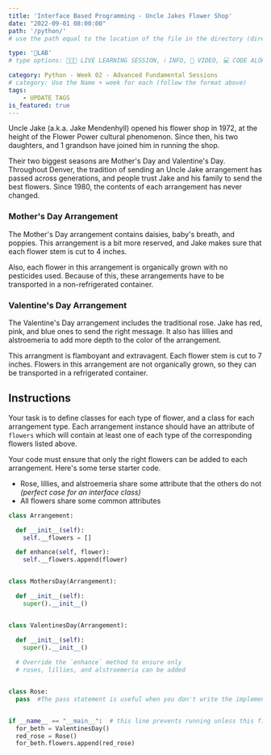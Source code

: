 ```yaml
---
title: 'Interface Based Programming - Uncle Jakes Flower Shop'
date: "2022-09-01 08:00:00"
path: '/python/'
# use the path equal to the location of the file in the directory (directory structure)

type: '🥼LAB'
# type options: 👩🏽‍🏫 LIVE LEARNING SESSION, ℹ️ INFO, 🎥 VIDEO, 💻 CODE ALONG, 🥼LAB, ↩️ REVIEW/NOTES, 👥 GROUP LEARNING, 👷🏼‍♂️ GROUP PROJECT, 🧠 ASSESSMENT, 📝 ASSIGNMENT

category: Python - Week 02 - Advanced Fundamental Sessions
# category: Use the Name + week for each (follow the format above)
tags:
    - UPDATE TAGS
is_featured: true
---
```

Uncle Jake (a.k.a. Jake Mendenhyll) opened his flower shop in 1972, at the height of the Flower Power cultural phenomenon. Since then, his two daughters, and 1 grandson have joined him in running the shop.

Their two biggest seasons are Mother's Day and Valentine's Day. Throughout Denver, the tradition of sending an Uncle Jake arrangement has passed across generations, and people trust Jake and his family to send the best flowers. Since 1980, the contents of each arrangement has never changed.

### Mother's Day Arrangement

The Mother's Day arrangement contains daisies, baby's breath, and poppies. This arrangement is a bit more reserved, and Jake makes sure that each flower stem is cut to 4 inches.

Also, each flower in this arrangement is organically grown with no pesticides used. Because of this, these arrangements have to be transported in a non-refrigerated container.

### Valentine's Day Arrangement

The Valentine's Day arrangement includes the traditional rose. Jake has red, pink, and blue ones to send the right message. It also has lillies and alstroemeria to add more depth to the color of the arrangement.

This arrangment is flamboyant and extravagent. Each flower stem is cut to 7 inches. Flowers in this arrangement are not organically grown, so they can be transported in a refrigerated container.

## Instructions

Your task is to define classes for each type of flower, and a class for each arrangement type. Each arrangement instance should have an attribute of `flowers` which will contain at least one of each type of the corresponding flowers listed above.

Your code must ensure that only the right flowers can be added to each arrangement. Here's some terse starter code.

* Rose, lillies, and alstroemeria share some attribute that the others do not _(perfect case for an interface class)_
* All flowers share some common attributes

```py
class Arrangement:

  def __init__(self):
    self.__flowers = []

  def enhance(self, flower):
    self.__flowers.append(flower)


class MothersDay(Arrangement):

  def __init__(self):
    super().__init__()


class ValentinesDay(Arrangement):

  def __init__(self):
    super().__init__()
    
  # Override the `enhance` method to ensure only
  # roses, lillies, and alstroemeria can be added


class Rose:
  pass  #The pass statement is useful when you don't write the implementation of a function but you want to implement it in the future.


if __name__ == "__main__":  # this line prevents running unless this file is run directly
  for_beth = ValentinesDay()
  red_rose = Rose()
  for_beth.flowers.append(red_rose)
```

